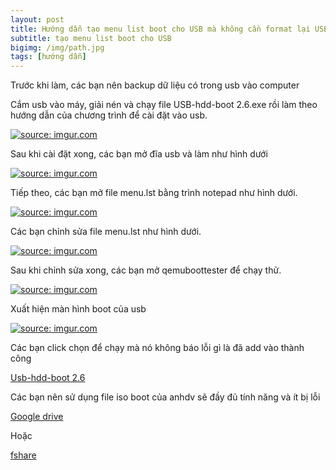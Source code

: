 ```yaml
---
layout: post
title: Hướng dẫn tạo menu list boot cho USB mà không cần format lại USB khi muốn thêm nhiều tiện ích khác có định dạng iso
subtitle: tạo menu list boot cho USB
bigimg: /img/path.jpg
tags: [hướng dẫn]
---
```


Trước khi làm, các bạn nên backup dữ liệu có trong usb vào computer

Cắm usb vào máy, giải nén và chạy file USB-hdd-boot 2.6.exe rồi làm theo hướng dẫn của chương trình để cài đặt vào usb.

<a href="https://imgur.com/DS51Xpd"><img src="https://i.imgur.com/DS51Xpd.png" title="source: imgur.com" /></a>

Sau khi cài đặt xong, các bạn mở đĩa usb và làm như hình dưới

<a href="https://imgur.com/vuLctWF"><img src="https://i.imgur.com/vuLctWF.png" title="source: imgur.com" /></a>

Tiếp theo, các bạn mở file menu.lst bằng trình notepad như hình dưới.

<a href="https://imgur.com/3sn0SgT"><img src="https://i.imgur.com/3sn0SgT.png" title="source: imgur.com" /></a>

Các bạn chỉnh sửa file menu.lst như hình dưới.

<a href="https://imgur.com/uimfQGA"><img src="https://i.imgur.com/uimfQGA.png" title="source: imgur.com" /></a>

Sau khi chỉnh sửa xong, các bạn mở qemuboottester để chạy thử.

<a href="https://imgur.com/CW4QmWA"><img src="https://i.imgur.com/CW4QmWA.png" title="source: imgur.com" /></a>

Xuất hiện màn hình boot của usb

<a href="https://imgur.com/v6NkXje"><img src="https://i.imgur.com/v6NkXje.png" title="source: imgur.com" /></a>

Các bạn click chọn để chạy mà nó không báo lỗi gì là đã add vào thành công

[Usb-hdd-boot 2.6](https://app.box.com/s/rjgki15w77gympev8fh9agszahlhwyzs)

Các bạn nên sử dụng file iso boot của anhdv sẽ đầy đủ tính năng và ít bị lỗi

[Google drive](https://drive.google.com/file/d/1TqnbgluwyOWASVOi4Q9WALCkSC-5FYn2/view)

Hoặc

[fshare](https://www.fshare.vn/file/BO8RVWM5IUIP)

<div id="fb-root"></div>
<script>(function(d, s, id) {
  var js, fjs = d.getElementsByTagName(s)[0];
  if (d.getElementById(id)) return;
  js = d.createElement(s); js.id = id;
  js.src = 'https://connect.facebook.net/vi_VN/sdk.js#xfbml=1&version=v2.12';
  fjs.parentNode.insertBefore(js, fjs);
}(document, 'script', 'facebook-jssdk'));</script>

<div class="fb-comments" data-href="https://github.com/tha1982/tha1982.github.io/edit/master/_posts/2018-04-19-boot.md" data-numposts="5"></div>

